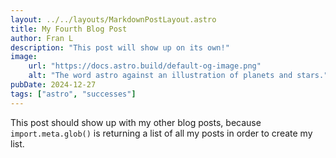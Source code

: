 ```yaml
---
layout: ../../layouts/MarkdownPostLayout.astro
title: My Fourth Blog Post
author: Fran L
description: "This post will show up on its own!"
image:
    url: "https://docs.astro.build/default-og-image.png"
    alt: "The word astro against an illustration of planets and stars."
pubDate: 2024-12-27
tags: ["astro", "successes"]
---
```

This post should show up with my other blog posts, because `import.meta.glob()` is returning a list of all my posts in order to create my list.
